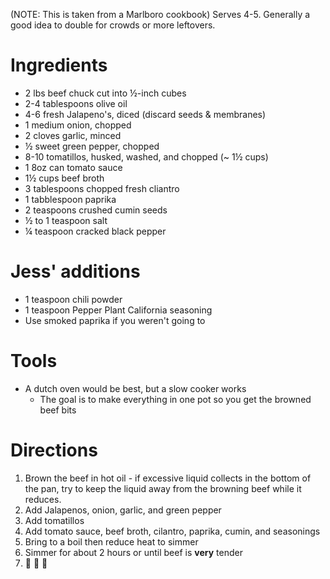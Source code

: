 (NOTE: This is taken from a Marlboro cookbook)
Serves 4-5. Generally a good idea to double for crowds or more leftovers.

Ingredients
===========
- 2 lbs beef chuck cut into ½-inch cubes
- 2-4 tablespoons olive oil
- 4-6 fresh Jalapeno's, diced (discard seeds & membranes)
- 1 medium onion, chopped
- 2 cloves garlic, minced
- ½ sweet green pepper, chopped
- 8-10 tomatillos, husked, washed, and chopped (~ 1½ cups)
- 1 8oz can tomato sauce
- 1½ cups beef broth
- 3 tablespoons chopped fresh cliantro
- 1 tabblespoon paprika
- 2 teaspoons crushed cumin seeds
- ½ to 1 teaspoon salt
- ¼ teaspoon cracked black pepper

Jess' additions
===============
- 1 teaspoon chili powder
- 1 teaspoon Pepper Plant California seasoning
- Use smoked paprika if you weren't going to

Tools
=====
- A dutch oven would be best, but a slow cooker works
  - The goal is to make everything in one pot so you get the browned beef bits

Directions
==========
1. Brown the beef in hot oil - if excessive liquid collects in the bottom of the pan, try to keep the liquid away from the browning beef while it reduces.
2. Add Jalapenos, onion, garlic, and green pepper
3. Add tomatillos
4. Add tomato sauce, beef broth, cilantro, paprika, cumin, and seasonings
5. Bring to a boil then reduce heat to simmer
6. Simmer for about 2 hours or until beef is **very** tender
7. 🎉 🎉 🎉
